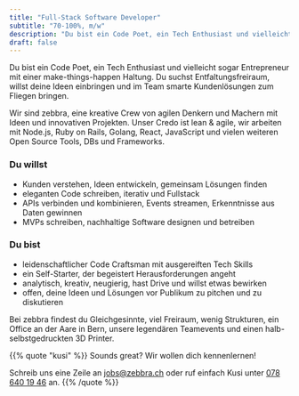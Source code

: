 ```yaml
---
title: "Full-Stack Software Developer"
subtitle: "70-100%, m/w"
description: "Du bist ein Code Poet, ein Tech Enthusiast und vielleicht sogar Entrepreneur mit einer make-things-happen Haltung?"
draft: false
---
```


Du bist ein Code Poet, ein Tech Enthusiast und vielleicht sogar Entrepreneur mit einer make-things-happen Haltung. Du suchst Entfaltungsfreiraum, willst deine Ideen einbringen und im Team smarte Kundenlösungen zum Fliegen bringen.
<!--more-->

Wir sind zebbra, eine kreative Crew von agilen Denkern und Machern mit Ideen und innovativen Projekten. Unser Credo ist lean & agile, wir arbeiten mit Node.js, Ruby on Rails, Golang, React, JavaScript und vielen weiteren Open Source Tools, DBs und Frameworks.

### Du willst

* Kunden verstehen, Ideen entwickeln, gemeinsam Lösungen finden
* eleganten Code schreiben, iterativ und Fullstack
* APIs verbinden und kombinieren, Events streamen, Erkenntnisse aus Daten gewinnen
* MVPs schreiben, nachhaltige Software designen und betreiben

### Du bist

* leidenschaftlicher Code Craftsman mit ausgereiften Tech Skills
* ein Self-Starter, der begeistert Herausforderungen angeht
* analytisch, kreativ, neugierig, hast Drive und willst etwas bewirken
* offen, deine Ideen und Lösungen vor Publikum zu pitchen und zu diskutieren

Bei zebbra findest du Gleichgesinnte, viel Freiraum, wenig Strukturen, ein Office an der Aare in Bern, unsere legendären Teamevents und einen halb-selbstgedruckten 3D Printer.

{{% quote "kusi" %}}
  Sounds great? Wir wollen dich kennenlernen!

  Schreib uns eine Zeile an <a href="mailto:jobs@zebbra.ch">jobs@zebbra.ch</a> oder ruf einfach Kusi unter [078 640 19 46](tel:+41786401946) an.
{{% /quote %}}
